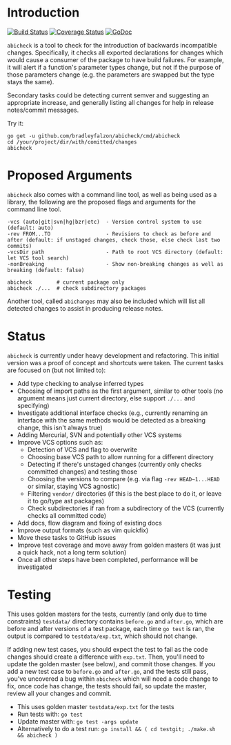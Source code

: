 # Introduction

[![Build Status](https://travis-ci.org/bradleyfalzon/abicheck.svg?branch=master)](https://travis-ci.org/bradleyfalzon/abicheck) [![Coverage Status](https://coveralls.io/repos/github/bradleyfalzon/abicheck/badge.svg?branch=master)](https://coveralls.io/github/bradleyfalzon/abicheck?branch=master) [![GoDoc](https://godoc.org/github.com/bradleyfalzon/abicheck?status.svg)](https://godoc.org/github.com/bradleyfalzon/abicheck)

`abicheck` is a tool to check for the introduction of backwards incompatible changes. Specifically, it checks all
exported declarations for changes which would cause a consumer of the package to have build failures. For example, it
will alert if a function's parameter types change, but not if the purpose of those parameters change (e.g. the
parameters are swapped but the type stays the same).

Secondary tasks could be detecting current semver and suggesting an appropriate increase, and generally listing all changes
for help in release notes/commit messages.

Try it:

```
go get -u github.com/bradleyfalzon/abicheck/cmd/abicheck
cd /your/project/dir/with/comitted/changes
abicheck
```

# Proposed Arguments

`abicheck` also comes with a command line tool, as well as being used as a library, the following are the proposed flags
and arguments for the command line tool.

```
-vcs (auto|git|svn|hg|bzr|etc)  - Version control system to use (default: auto)
-rev FROM...TO                  - Revisions to check as before and after (default: if unstaged changes, check those, else check last two commits)
-vcsDir path                    - Path to root VCS directory (default: let VCS tool search)
-nonBreaking                    - Show non-breaking changes as well as breaking (default: false)

abicheck        # current package only
abicheck ./...  # check subdirectory packages
```

Another tool, called `abichanges` may also be included which will list all detected changes to assist in producing
release notes.

# Status

`abicheck` is currently under heavy development and refactoring. This initial version was a proof of concept and shortcuts were taken. The current tasks are focused on (but not limited to):

- Add type checking to analyse inferred types
- Choosing of import paths as the first argument, similar to other tools (no argument means just current directory, else
    support `./...` and specifying)
- Investigate additional interface checks (e.g., currently renaming an interface with the same methods would be detected as
    a breaking change, this isn't always true)
- Adding Mercurial, SVN and potentially other VCS systems
- Improve VCS options such as:
    - Detection of VCS and flag to overwrite
    - Choosing base VCS path to allow running for a different directory
    - Detecting if there's unstaged changes (currently only checks committed changes) and testing those
    - Choosing the versions to compare (e.g. via flag `-rev HEAD~1...HEAD` or similar, staying VCS agnostic)
    - Filtering `vendor/` directories (if this is the best place to do it, or leave it to go/type ast packages)
    - Check subdirectories if ran from a subdirectory of the VCS (currently checks all committed code)
- Add docs, flow diagram and fixing of existing docs
- Improve output formats (such as vim quickfix)
- Move these tasks to GitHub issues
- Improve test coverage and move away from golden masters (it was just a quick hack, not a long term solution)
- Once all other steps have been completed, performance will be investigated

# Testing

This uses golden masters for the tests, currently (and only due to time constraints) `testdata/` directory contains `before.go`
and `after.go`, which are before and after versions of a test package, each time `go test` is ran, the output is compared to
`testdata/exp.txt`, which should not change.

If adding new test cases, you should expect the test to fail as the code changes should create a difference with `exp.txt`.
Then, you'll need to update the golden master (see below), and commit those changes. If you add a new test case to `before.go` and
`after.go`, and the tests still pass, you've uncovered a bug within `abicheck` which will need a code change to fix, once
code has change, the tests should fail, so update the master, review all your changes and commit.

- This uses golden master `testdata/exp.txt` for the tests
- Run tests with: `go test`
- Update master with: `go test -args update`
- Alternatively to do a test run: `go install && ( cd testgit; ./make.sh && abicheck )`
